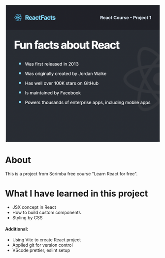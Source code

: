 <p align="center">
  <img src="https://github.com/devlarrywong/firstStaticWebPage/blob/master/src/assets/demo.png" width="500">
</p>

# About
This is a project from Scrimba free course "Learn React for free".


# What I have learned in this project
- JSX concept in React
- How to build custom components
- Styling by CSS
#### Additional:
- Using Vite to create React project
- Applied git for version control
- VScode prettier, eslint setup

